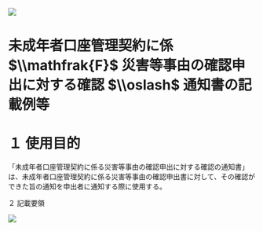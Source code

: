 ![](https://www.nta.go.jp/tmp/3a8c5a46-47b7-4829-ac19-d04b9d429d65/images/935377b3cf72b9b0ab826ea25893888779e3fd557feb77b053a808afd340af33.jpg)

# 未成年者口座管理契約に係 $\\mathfrak{F}$ 災害等事由の確認申出に対する確認 $\\oslash$ 通知書の記載例等

# １ 使用目的

「未成年者口座管理契約に係る災害等事由の確認申出に対する確認の通知書」は、未成年者口座管理契約に係る災害等事由の確認申出書に対して、その確認ができた旨の通知を申出者に通知する際に使用する。

２ 記載要領

![](https://www.nta.go.jp/tmp/3a8c5a46-47b7-4829-ac19-d04b9d429d65/images/5c6625b4af88107b45eb9b76c5a2789758916352ecacb12d2c23de495a1511d4.jpg)